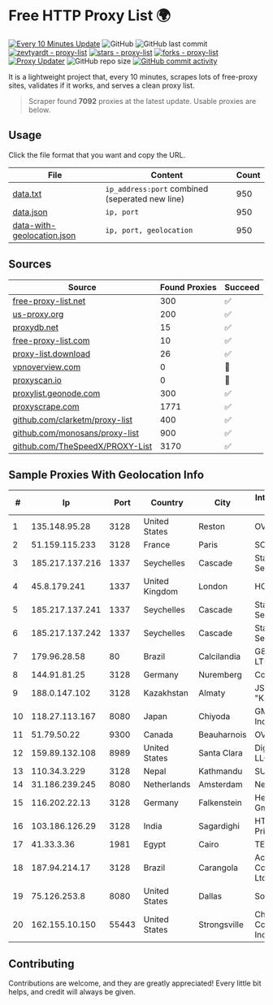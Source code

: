 
# Free HTTP Proxy List 🌍

[![Every 10 Minutes Update](https://github.com/mertguvencli/http-proxy-list/actions/workflows/main.yml/badge.svg?branch=main)](https://github.com/mertguvencli/http-proxy-list/actions/workflows/main.yml)
![GitHub](https://img.shields.io/github/license/mertguvencli/http-proxy-list)
![GitHub last commit](https://img.shields.io/github/last-commit/mertguvencli/http-proxy-list)
[![zevtyardt - proxy-list](https://img.shields.io/static/v1?label=zevtyardt&message=proxy-list&color=blue&logo=github)](https://github.com/zevtyardt/proxy-list "Go to GitHub repo")
[![stars - proxy-list](https://img.shields.io/github/stars/zevtyardt/proxy-list?style=social)](https://github.com/zevtyardt/proxy-list)
[![forks - proxy-list](https://img.shields.io/github/forks/zevtyardt/proxy-list?style=social)](https://github.com/zevtyardt/proxy-list)
[![Proxy Updater](https://github.com/zevtyardt/proxy-list/workflows/Proxy%20Updater/badge.svg)](https://github.com/zevtyardt/proxy-list/actions?query=workflow:"Proxy+Updater")
![GitHub repo size](https://img.shields.io/github/repo-size/zevtyardt/proxy-list)
[![GitHub commit activity](https://img.shields.io/github/commit-activity/m/zevtyardt/proxy-list?logo=commits)](https://github.com/zevtyardt/proxy-list/commits/main)

It is a lightweight project that, every 10 minutes, scrapes lots of free-proxy sites, validates if it works, and serves a clean proxy list.

> Scraper found **7092** proxies at the latest update. Usable proxies are below.

## Usage

Click the file format that you want and copy the URL.

|File|Content|Count|
|----|-------|-----|
|[data.txt](https://raw.githubusercontent.com/mertguvencli/http-proxy-list/main/proxy-list/data.txt)|`ip_address:port` combined (seperated new line)|950|
|[data.json](https://raw.githubusercontent.com/mertguvencli/http-proxy-list/main/proxy-list/data.json)|`ip, port`|950|
|[data-with-geolocation.json](https://raw.githubusercontent.com/mertguvencli/http-proxy-list/main/proxy-list/data-with-geolocation.json)|`ip, port, geolocation`|950|

## Sources

|Source|Found Proxies|Succeed|
|------|-------------|-------|
|[free-proxy-list.net](https://free-proxy-list.net)|300|✅|
|[us-proxy.org](https://www.us-proxy.org)|200|✅|
|[proxydb.net](http://proxydb.net)|15|✅|
|[free-proxy-list.com](https://free-proxy-list.com/?page=&port=&type%5B%5D=http&type%5B%5D=https&up_time=0&search=Search)|10|✅|
|[proxy-list.download](https://www.proxy-list.download/HTTP)|26|✅|
|[vpnoverview.com](https://vpnoverview.com/privacy/anonymous-browsing/free-proxy-servers)|0|🚫|
|[proxyscan.io](https://www.proxyscan.io)|0|🚫|
|[proxylist.geonode.com](https://proxylist.geonode.com/api/proxy-list?limit=300&page=1&sort_by=lastChecked&sort_type=desc&protocols=http,https)|300|✅|
|[proxyscrape.com](https://api.proxyscrape.com/v2/?request=displayproxies&protocol=http&timeout=10000&country=all&ssl=all&anonymity=all)|1771|✅|
|[github.com/clarketm/proxy-list](https://raw.githubusercontent.com/clarketm/proxy-list/master/proxy-list-raw.txt)|400|✅|
|[github.com/monosans/proxy-list](https://raw.githubusercontent.com/monosans/proxy-list/main/proxies/http.txt)|900|✅|
|[github.com/TheSpeedX/PROXY-List](https://raw.githubusercontent.com/TheSpeedX/PROXY-List/master/http.txt)|3170|✅|


## Sample Proxies With Geolocation Info

|#|Ip|Port|Country|City|Internet Service Provider|
|-|--|----|-------|----|-------------------------|
|1|135.148.95.28|3128|United States|Reston|OVH SAS|
|2|51.159.115.233|3128|France|Paris|SCALEWAY|
|3|185.217.137.216|1337|Seychelles|Cascade|Stallion Network Services Limited|
|4|45.8.179.241|1337|United Kingdom|London|HOSTLAND|
|5|185.217.137.241|1337|Seychelles|Cascade|Stallion Network Services Limited|
|6|185.217.137.242|1337|Seychelles|Cascade|Stallion Network Services Limited|
|7|179.96.28.58|80|Brazil|Calcilandia|G8 NETWORKS LTDA|
|8|144.91.81.25|3128|Germany|Nuremberg|Contabo GmbH|
|9|188.0.147.102|3128|Kazakhstan|Almaty|JSC "KazTransCom"|
|10|118.27.113.167|8080|Japan|Chiyoda|GMO Internet, Inc.|
|11|51.79.50.22|9300|Canada|Beauharnois|OVH SAS|
|12|159.89.132.108|8989|United States|Santa Clara|DigitalOcean, LLC|
|13|110.34.3.229|3128|Nepal|Kathmandu|SUBISU C7|
|14|31.186.239.245|8080|Netherlands|Amsterdam|NetSkope Inc|
|15|116.202.22.13|3128|Germany|Falkenstein|Hetzner Online GmbH|
|16|103.186.126.29|3128|India|Sagardighi|HTS Solutions Private Limited|
|17|41.33.3.36|1981|Egypt|Cairo|TE Data|
|18|187.94.214.17|3128|Brazil|Carangola|Acesse Comunicação Ltda|
|19|75.126.253.8|8080|United States|Dallas|SoftLayer|
|20|162.155.10.150|55443|United States|Strongsville|Charter Communications Inc|



## Contributing

Contributions are welcome, and they are greatly appreciated! Every
little bit helps, and credit will always be given.

